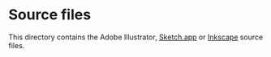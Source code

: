 Source files
============

This directory contains the Adobe Illustrator, [Sketch.app](http://bohemiancoding.com/sketch/) or [Inkscape](http://www.inkscape.org/en/) source files.

